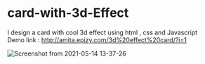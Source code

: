 
# card-with-3d-Effect
I design a card with cool 3d  effect using html , css and Javascript
<br>
Demo link : http://amita.epizy.com/3d%20effect%20card/?i=1

![Screenshot from 2021-05-14 13-37-26](https://user-images.githubusercontent.com/62344675/118241344-a8455e80-b4b9-11eb-8037-cd451712bf5f.png)
